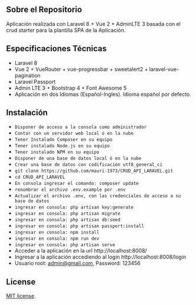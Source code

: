 
## Sobre el Repositorio

Aplicación realizada con Laravel 8 + Vue 2 + AdminLTE 3 basada con el crud starter para la plantilla SPA de la Aplicación.

## Especificaciones Técnicas

- Laravel 8
- Vue 2 + VueRouter + vue-progressbar + sweetalert2 + laravel-vue-pagination
- Laravel Passport
- Admin LTE 3 + Bootstrap 4 + Font Awesome 5
- Aplicación en dos Idiomas (Español-Ingles). Idioma español por defecto.



## Instalación
- `Disponer de acceso a la consola como administrador`
- `Contar con un servidor web local ó en la nube`
- `Tener Instalado Composer en su equipo`
- `Tener instalado Node.js en su equipo`
- `Tener instalado NPM en su equipo`
- `Disponer de una base de datos local ó en la nube`
- `Crear una base de datos con codificación utf8_general_ci`
- `git clone https://github.com/mauri-1973/CRUD_API_LARAVEL.git`
- `cd CRUD_API_LARAVEL`
- `En consola ingresar el comando: composer update`
- `renombrar el archivo .env.example por .env`
- `Actualizar el archivo .env, con las credenciales de acceso a su base de datos`
- `ingresar en consola: php artisan key:generate`
- `ingresar en consola: php artisan migrate`
- `ingresar en consola: php artisan db:seed`
- `ingresar en consola: php artisan passport:install`
- `ingresar en consola: npm install`
- `ingresar en consola: npm run dev`
- `ingresar en consola: php artisan serve`
- Acceder a la aplicación en la url  http://localhost:8008/
- Ingresar a la aplicación accediendo al login http://localhost:8008/login
- Usuario root: admin@gmail.com, Password: 123456


## License

[MIT license](https://opensource.org/licenses/MIT).
